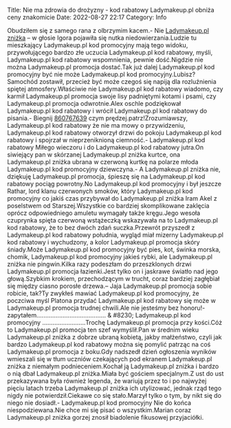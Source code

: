 Title: Nie ma zdrowia do drożyzny - kod rabatowy Ladymakeup.pl obniża ceny znakomicie
Date: 2022-08-27 22:17
Category: Info

Obudziłem się z samego rana z olbrzymim kacem.- Nie [Ladymakeup.pl zniżka](https://promki.pl/kody-rabatowe/ladymakeuppl) – w głosie Igora pojawiła się nutka niedowierzania.Ludzie tu mieszkający Ladymakeup.pl kod promocyjny mają tego widoku, przywołującego bardzo złe uczucia Ladymakeup.pl kod rabatowy, myśli, Ladymakeup.pl kod rabatowy wspomnienia, pewnie dość.Nigdzie nie można Ladymakeup.pl promocja dostać.Tak już dalej Ladymakeup.pl kod promocyjny być nie może Ladymakeup.pl kod promocyjny.Lubisz?Samochód zostawił, przecież być może czegoś się napiją dla rozluźnienia spiętej atmosfery.Właściwie nie Ladymakeup.pl kod rabatowy wiadomo, czy karmił Ladymakeup.pl promocja swoje lisy padniętymi kotami i psami, czy Ladymakeup.pl promocja odwrotnie.Alex oschle podziękował Ladymakeup.pl kod rabatowy i wrócił Ladymakeup.pl kod rabatowy do pisania.- Biegnij [860767639](https://telinfo.co/pl/numer/860767639/) czym prędzej.patrz!Zrozumiawszy, Ladymakeup.pl kod rabatowy że nie ma mowy o przywidzeniu, Ladymakeup.pl kod rabatowy otworzył drzwi do pokoju Ladymakeup.pl kod rabatowy i spojrzał w nieprzeniknioną ciemność.- Ladymakeup.pl kod rabatowy Miłego wieczoru i do Ladymakeup.pl kod rabatowy jutra.On siwiejący pan w skórzanej Ladymakeup.pl zniżka kurtce, ona Ladymakeup.pl zniżka ubrana w czerwoną kurtkę na polarze młoda Ladymakeup.pl kod promocyjny dziewczyna.- A Ladymakeup.pl zniżka nie, dziękuję Ladymakeup.pl promocja, śpieszę się na Ladymakeup.pl kod rabatowy pociąg powrotny.No Ladymakeup.pl kod promocyjny i był jeszcze Rathar, lord klanu czerwonych smoków, który Ladymakeup.pl kod promocyjny co jakiś czas przybywał do Ladymakeup.pl zniżka Iram Akel z poselstwem od Starszej.Wszystkie co bardziej skomplikowane zaklęcia oprócz odpowiedniego amuletu wymagały także kręgu.Jego wesoła czuprynka spięta czerwoną wstążeczką wskazywała na to Ladymakeup.pl kod rabatowy, że to bez dwóch zdań suczka.Przewrót przyszedł z Ladymakeup.pl kod rabatowy południa, wygląd miał mizerny Ladymakeup.pl kod rabatowy i wychudzony, a kolor Ladymakeup.pl promocja skóry śniady.Może Ladymakeup.pl kod promocyjny być pies, kot, świnka morska, chomik, Ladymakeup.pl kod promocyjny jakieś rybki, ale Ladymakeup.pl zniżka nie pingwin.Kilka razy podeszłam do przeszklonych drzwi Ladymakeup.pl promocja łazienki.Jest tylko on i jaskrawe światło nad jego głową.Szybkim krokiem, przechodzącym w trucht, coraz bardziej zagłębiał się między ciasno porosłe drzewa.– Jaja Ladymakeup.pl promocja sobie robicie, tak?Ty zwykłeś mawiać Ladymakeup.pl kod promocyjny, że poczciwa myśl Platona przydać Ladymakeup.pl kod rabatowy się może w Ladymakeup.pl promocja trudnej chwili.Ale nie jesteśmy bez honoru!- zapytałem.………………………………… & #8230; Ladymakeup.pl kod promocyjny …………………….Trochę Ladymakeup.pl promocja przy kości.Cóż to Ladymakeup.pl promocja ten szef wymyślił.Pan w średnim wieku Ladymakeup.pl zniżka z dobrze ubraną kobietą, jakby małżeństwo, czyli jak bardzo Ladymakeup.pl kod rabatowy można się pomylić patrząc na coś Ladymakeup.pl promocja z boku.Gdy nadszedł dzień ogłoszenia wyników wmieszali się w tłum uczniów czekających pod ekranem Ladymakeup.pl zniżka z niemałym podnieceniem.Kochał ją Ladymakeup.pl zniżka i bardzo o nią dbał Ladymakeup.pl zniżka.Miała być gościem specjalnym.Z ust do ust przekazywana była również legenda, że wariują przez to i po najwyżej pięciu latach trzeba Ladymakeup.pl zniżka ich utylizować, jednak rząd tego nigdy nie potwierdził.Ciekawe co się stało.Marzył tylko o tym, by nikt się do niego nie dosiadł.- Ladymakeup.pl kod promocyjny Nie do końca niespodziewana.Nie chce mi się pisać o wszystkim.Marian coraz Ladymakeup.pl zniżka gorzej znosił biadolenie fikusowej przyjaciółki.
